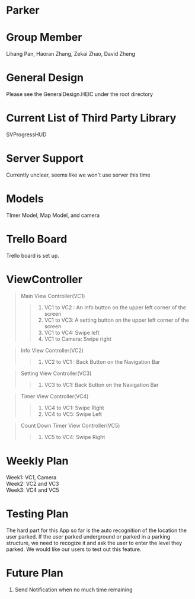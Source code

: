 # Parker
# Group Member
Lihang Pan, Haoran Zhang, Zekai Zhao, David Zheng

# General Design
Please see the GeneralDesign.HEIC under the root directory

# Current List of Third Party Library
SVProgressHUD 

# Server Support
Currently unclear, seems like we won't use server this time

# Models
TImer Model, Map Model, and camera

# Trello Board
Trello board is set up.

# ViewController 
> Main View Controller(VC1)
> > 1. VC1 to VC2 : An info button on the upper left corner of the screen
> > 2. VC1 to VC3: A setting button on the upper left corner of the screen
> > 3. VC1 to VC4: Swipe left
> > 4. VC1 to Camera: Swipe right

> Info View Controller(VC2)
> > 1. VC2 to VC1 : Back Button on the Navigation Bar

> Setting View Controller(VC3)
> > 1. VC3 to VC1: Back Button on the Navigation Bar

>  Timer View Controller(VC4)
> > 1. VC4 to VC1: Swipe Right
> > 2. VC4 to VC5: Swipe Left

> Count Down Timer View Controller(VC5)
> > 1. VC5 to VC4: Swipe Right

# Weekly Plan
Week1: VC1, Camera  
Week2: VC2 and VC3  
Week3: VC4 and VC5  

# Testing Plan
 The hard part for this App so far is the auto recognition of the location the user parked. If the user parked underground or parked in a parking structure, we need to recogize it and ask the user to enter the level they parked. We would like our users to test out this feature.
 
# Future Plan
1. Send Notification when no much time remaining

